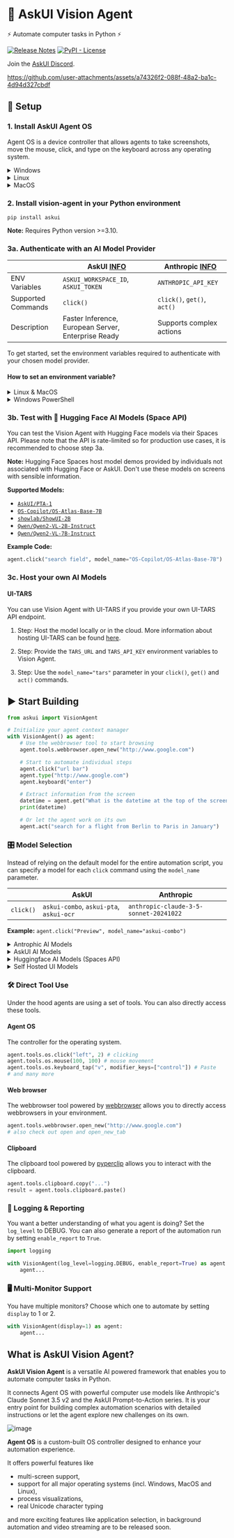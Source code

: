 # 🤖 AskUI Vision Agent

⚡ Automate computer tasks in Python ⚡

[![Release Notes](https://img.shields.io/github/release/askui/vision-agent?style=flat-square)](https://github.com/askui/vision-agent/releases)
[![PyPI - License](https://img.shields.io/pypi/l/langchain-core?style=flat-square)](https://opensource.org/licenses/MIT)

Join the [AskUI Discord](https://discord.gg/Gu35zMGxbx).

https://github.com/user-attachments/assets/a74326f2-088f-48a2-ba1c-4d94d327cbdf


## 🔧 Setup

### 1. Install AskUI Agent OS

Agent OS is a device controller that allows agents to take screenshots, move the mouse, click, and type on the keyboard across any operating system.

<details>
  <summary>Windows</summary>
  
  ##### AMD64

[AskUI Installer for AMD64](https://files.askui.com/releases/Installer/Latest/AskUI-Suite-Latest-Installer-Win-AMD64-Full.exe)

##### ARM64

[AskUI Installer for ARM64](https://files.askui.com/releases/Installer/Latest/AskUI-Suite-Latest-Installer-Win-ARM64-Full.exe)
</details>


<details>
  <summary>Linux</summary>

  **⚠️ Warning:** Agent OS currently does not work on Wayland. Switch to XOrg to use it.
  
##### AMD64

```shell
curl -L -o /tmp/AskUI-Suite-Latest-User-Installer-Linux-x64-Full.run https://files.askui.com/releases/Installer/Latest/AskUI-Suite-Latest-User-Installer-Linux-x64-Full.run
```
```shell
bash /tmp/AskUI-Suite-Latest-User-Installer-Linux-x64-Full.run
```

##### ARM64


```shell
curl -L -o /tmp/AskUI-Suite-Latest-User-Installer-Linux-ARM64-Full.run https://files.askui.com/releases/Installer/Latest/AskUI-Suite-Latest-User-Installer-Linux-ARM64-Full.run
```
```shell
bash /tmp/AskUI-Suite-Latest-User-Installer-Linux-ARM64-Full.run
```
</details>


<details>
  <summary>MacOS</summary>
  
```shell
curl -L -o /tmp/AskUI-Suite-Latest-User-Installer-MacOS-ARM64-Full.run https://files.askui.com/releases/Installer/Latest/AskUI-Suite-Latest-User-Installer-MacOS-ARM64-Full.run
```
```shell
bash /tmp/AskUI-Suite-Latest-User-Installer-MacOS-ARM64-Full.run
```
</details>


### 2. Install vision-agent in your Python environment

```shell
pip install askui
```

**Note:** Requires Python version >=3.10.

### 3a. Authenticate with an **AI Model** Provider

|  | AskUI [INFO](https://hub.askui.com/) | Anthropic [INFO](https://console.anthropic.com/settings/keys) |
|----------|----------|----------|
| ENV Variables    | `ASKUI_WORKSPACE_ID`, `ASKUI_TOKEN`   | `ANTHROPIC_API_KEY`   |
| Supported Commands    | `click()`   | `click()`, `get()`, `act()`   |
| Description    | Faster Inference, European Server, Enterprise Ready   | Supports complex actions   |

To get started, set the environment variables required to authenticate with your chosen model provider.

#### How to set an environment variable?
<details>
  <summary>Linux & MacOS</summary>
  
  Use export to set an evironment variable:

  ```shell
  export ANTHROPIC_API_KEY=<your-api-key-here>
  ```
</details>

<details>
  <summary>Windows PowerShell</summary>
  
  Set an environment variable with $env:

  ```shell
  $env:ANTHROPIC_API_KEY="<your-api-key-here>"
  ```
</details>


### 3b. Test with 🤗 Hugging Face **AI Models** (Space API)

You can test the Vision Agent with Hugging Face models via their Spaces API. Please note that the API is rate-limited so for production use cases, it is recommended to choose step 3a.

**Note:** Hugging Face Spaces host model demos provided by individuals not associated with Hugging Face or AskUI. Don't use these models on screens with sensible information.

**Supported Models:**
- [`AskUI/PTA-1`](https://huggingface.co/spaces/AskUI/PTA-1)
- [`OS-Copilot/OS-Atlas-Base-7B`](https://huggingface.co/spaces/maxiw/OS-ATLAS)
- [`showlab/ShowUI-2B`](https://huggingface.co/spaces/showlab/ShowUI)
- [`Qwen/Qwen2-VL-2B-Instruct`](https://huggingface.co/spaces/maxiw/Qwen2-VL-Detection)
- [`Qwen/Qwen2-VL-7B-Instruct`](https://huggingface.co/spaces/maxiw/Qwen2-VL-Detection)

**Example Code:**
```python
agent.click("search field", model_name="OS-Copilot/OS-Atlas-Base-7B")
```

### 3c. Host your own **AI Models**

#### UI-TARS

You can use Vision Agent with UI-TARS if you provide your own UI-TARS API endpoint.

1. Step: Host the model locally or in the cloud. More information about hosting UI-TARS can be found [here](https://github.com/bytedance/UI-TARS?tab=readme-ov-file#deployment).

2. Step: Provide the `TARS_URL` and `TARS_API_KEY` environment variables to Vision Agent.

3. Step: Use the `model_name="tars"` parameter in your `click()`, `get()` and `act()` commands.


## ▶️ Start Building

```python
from askui import VisionAgent

# Initialize your agent context manager
with VisionAgent() as agent:
    # Use the webbrowser tool to start browsing
    agent.tools.webbrowser.open_new("http://www.google.com")

    # Start to automate individual steps
    agent.click("url bar")
    agent.type("http://www.google.com")
    agent.keyboard("enter")

    # Extract information from the screen
    datetime = agent.get("What is the datetime at the top of the screen?")
    print(datetime)

    # Or let the agent work on its own
    agent.act("search for a flight from Berlin to Paris in January")
```

### 🎛️ Model Selection

Instead of relying on the default model for the entire automation script, you can specify a model for each `click` command using the `model_name` parameter.

|  | AskUI | Anthropic |
|----------|----------|----------|
| `click()`    | `askui-combo`, `askui-pta`, `askui-ocr`   | `anthropic-claude-3-5-sonnet-20241022`   |

**Example:** `agent.click("Preview", model_name="askui-combo")`

<details>
  <summary>Antrophic AI Models</summary>

Supported commands are: `click()`, `type()`, `mouse_move()`, `get()`, `act()`
| Model Name  | Info | Production Ready? |  Enterprise? |
|-------------|--------------------|--------------|--------------|
| `anthropic-claude-3-5-sonnet-20241022` | The [Computer Use](https://docs.anthropic.com/en/docs/agents-and-tools/computer-use) model from Antrophic is an Large Action model (LAM), which can autonoumsly achive goals. e.g. `"Book me a flight from Berlin to Rom"` | ❌ | ❌
> **Note:** Configure your Antrophic Model Provider [here]()


</details>

<details>
  <summary>AskUI AI Models</summary>

Supported commands are: `click()`, `type()`, `mouse_move()`
| Model Name  | Info | Production Ready? |  Enterprise? | Teachable? |
|-------------|--------------------|--------------|--------------|--------------|
| `askui-pta` | [`PTA-1`](https://huggingface.co/AskUI/PTA-1) (Prompt-to-Automation) is a vision language model (VLM) trained by [AskUI which]() is trained to address all kindes of UI  elements by a textual description e.g. "`Login button`", "`Text login`" | ✅ | ✅ | ✅ |
| `askui-ocr` | `AskUI OCR` is an OCR model trained to address texts on UI Screens e.g. "`Login`", "`Search`" | ✅ | ✅ | ✅ |
| `askui-combo` | AskUI Combo is an combination from the `askui-pta` and the `askui-ocr` model to improve the accuracy. | ✅ | ✅ | ✅ |
| `askui-ai-element`| [AskUI AI Element](https://docs.askui.com/docs/general/Element%20Selection/aielement) allows you to address visual elements like icons or images by demonstrating what you looking for. Therfore you have to crop out the element and give it a name.  | ✅ | ✅ | ✅ |

> **Note:** Configure your AskUI Model Provider [here]()

</details>


<details>
  <summary>Huggingface AI Models (Spaces API)</summary>

Supported commands are: `click()`, `type()`, `mouse_move()`
| Model Name  | Info | Production Ready? |  Enterprise? |
|-------------|--------------------|--------------|--------------|
| `AskUI/PTA-1` | [`PTA-1`](https://huggingface.co/AskUI/PTA-1) (Prompt-to-Automation) is a vision language model (VLM) trained by [AskUI which]() is trained to address all kindes of UI  elements by a textual description e.g. "`Login button`", "`Text login`" | ❌ | ❌ |
| `OS-Copilot/OS-Atlas-Base-7B` | [`OS-Atlas-Base-7B`](https://github.com/OS-Copilot/OS-Atlas) is a Large Action Model (LAM), which can autonoumsly achive goals. e.g. `"Please help me modify VS Code setting to hide all folders in the explorer view"`. This model is not in the `act()` command available | ❌ | ❌ |
| `showlab/ShowUI-2B` | [`showlab/ShowUI-2B`](https://huggingface.co/showlab/ShowUI-2B) is a Large Action Model (LAM), which can autonoumsly achive goals. e.g. `"Search in google maps for Nahant"`. This model is not in the `act()` command available | ❌ | ❌ |
| `Qwen/Qwen2-VL-2B-Instruct` | [`Qwen/Qwen2-VL-2B-Instruct`](https://github.com/QwenLM/Qwen2.5-VLB) is a Visual Language Model (VLM) pre-trained on multiple dataset including UI data. This model is not in the `act()` command available | ❌ | ❌ |
| `Qwen/Qwen2-VL-7B-Instruct` | [Qwen/Qwen2-VL-7B-Instruct`](https://github.com/QwenLM/Qwen2.5-VLB) is a Visual Language Model (VLM) pre-trained on multiple dataset including UI data. This model is not in the `act()` command available | ❌ | ❌ |

> **Note:** No authentication required! But rate-limited!

</details>

<details>
  <summary>Self Hosted UI Models</summary>

Supported commands are: `click()`, `type()`, `mouse_move()`, `get()`, `act()`
| Model Name  | Info | Production Ready? |  Enterprise? |
|-------------|--------------------|--------------|--------------|
| `tars` | [`UI-Tars`](https://github.com/bytedance/UI-TARS) is a Large Action Model (LAM) based on Qwen2 and fine-tuned by [ByteDance](https://www.bytedance.com/) on UI data e.g. "`Book me a flight to rom`" | ❌ | ❌ |


> **Note:** These models needs to been self hosted by yourself. (See [here]())

</details>

### 🛠️ Direct Tool Use

Under the hood agents are using a set of tools. You can also directly access these tools.

#### Agent OS

The controller for the operating system.

```python
agent.tools.os.click("left", 2) # clicking
agent.tools.os.mouse(100, 100) # mouse movement
agent.tools.os.keyboard_tap("v", modifier_keys=["control"]) # Paste
# and many more
```

#### Web browser

The webbrowser tool powered by [webbrowser](https://docs.python.org/3/library/webbrowser.html) allows you to directly access webbrowsers in your environment.

```python
agent.tools.webbrowser.open_new("http://www.google.com")
# also check out open and open_new_tab
```

#### Clipboard

The clipboard tool powered by [pyperclip](https://github.com/asweigart/pyperclip) allows you to interact with the clipboard.

```python
agent.tools.clipboard.copy("...")
result = agent.tools.clipboard.paste()
```

### 📜 Logging & Reporting

You want a better understanding of what you agent is doing? Set the `log_level` to DEBUG. You can also generate a report of the automation run by setting `enable_report` to `True`.

```python
import logging

with VisionAgent(log_level=logging.DEBUG, enable_report=True) as agent:
    agent...
```

### 🖥️ Multi-Monitor Support

You have multiple monitors? Choose which one to automate by setting `display` to 1 or 2.

```python
with VisionAgent(display=1) as agent:
    agent...
```


## What is AskUI Vision Agent?

**AskUI Vision Agent** is a versatile AI powered framework that enables you to automate computer tasks in Python. 

It connects Agent OS with powerful computer use models like Anthropic's Claude Sonnet 3.5 v2 and the AskUI Prompt-to-Action series. It is your entry point for building complex automation scenarios with detailed instructions or let the agent explore new challenges on its own. 


![image](docs/assets/Architecture.svg)


**Agent OS** is a custom-built OS controller designed to enhance your automation experience.

 It offers powerful features like 
 - multi-screen support,
 - support for all major operating systems (incl. Windows, MacOS and Linux),
 - process visualizations,
 - real Unicode character typing

and more exciting features like application selection, in background automation and video streaming are to be released soon.

